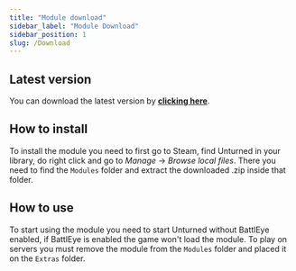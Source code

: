```yaml
---
title: "Module download"
sidebar_label: "Module Download"
sidebar_position: 1
slug: /Download
---
```


## Latest version

You can download the latest version by **[clicking here](https://ps.sshost.club/s/Fv8fTXum)**.

## How to install

To install the module you need to first go to Steam, find Unturned in your library, do right click and go to *Manage* -> *Browse local files*.
There you need to find the `Modules` folder and extract the downloaded .zip inside that folder.

## How to use

To start using the module you need to start Unturned without BattlEye enabled, if BattlEye is enabled the game won't load the module. To play on servers you must remove the module from the `Modules` folder and placed it on the `Extras` folder.
